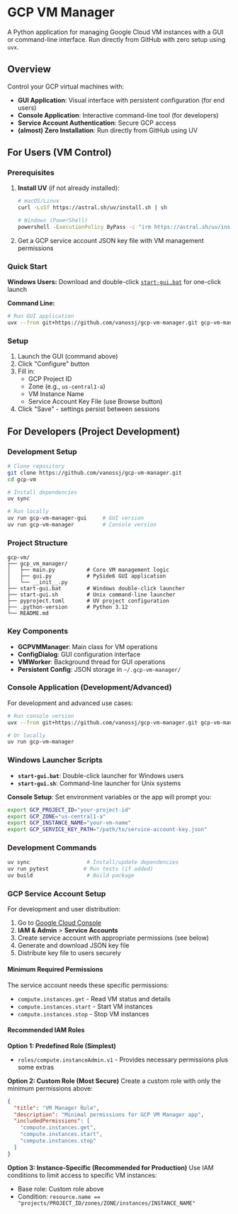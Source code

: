 # GCP VM Manager

A Python application for managing Google Cloud VM instances with a GUI or command-line interface. Run directly from GitHub with zero setup using `uvx`.

## Overview

Control your GCP virtual machines with:
- **GUI Application**: Visual interface with persistent configuration (for end users)
- **Console Application**: Interactive command-line tool (for developers)
- **Service Account Authentication**: Secure GCP access
- **(almost) Zero Installation**: Run directly from GitHub using UV

## For Users (VM Control)

### Prerequisites
1. **Install UV** (if not already installed):
   ```bash
   # macOS/Linux
   curl -LsSf https://astral.sh/uv/install.sh | sh
   
   # Windows (PowerShell)
   powershell -ExecutionPolicy ByPass -c "irm https://astral.sh/uv/install.ps1 | iex"
   ```
2. Get a GCP service account JSON key file with VM management permissions

### Quick Start
**Windows Users:** Download and double-click [`start-gui.bat`](start-gui.bat) for one-click launch

**Command Line:**
```bash
# Run GUI application
uvx --from git+https://github.com/vanossj/gcp-vm-manager.git gcp-vm-manager-gui
```


### Setup
1. Launch the GUI (command above)
2. Click "Configure" button
3. Fill in:
   - GCP Project ID
   - Zone (e.g., `us-central1-a`)
   - VM Instance Name
   - Service Account Key File (use Browse button)
4. Click "Save" - settings persist between sessions


## For Developers (Project Development)

### Development Setup
```bash
# Clone repository
git clone https://github.com/vanossj/gcp-vm-manager.git
cd gcp-vm

# Install dependencies
uv sync

# Run locally
uv run gcp-vm-manager-gui     # GUI version
uv run gcp-vm-manager         # Console version
```

### Project Structure
```
gcp-vm/
├── gcp_vm_manager/
│   ├── main.py          # Core VM management logic
│   ├── gui.py           # PySide6 GUI application
│   └── __init__.py
├── start-gui.bat        # Windows double-click launcher
├── start-gui.sh         # Unix command-line launcher
├── pyproject.toml       # UV project configuration
├── .python-version      # Python 3.12
└── README.md
```

### Key Components
- **GCPVMManager**: Main class for VM operations
- **ConfigDialog**: GUI configuration interface
- **VMWorker**: Background thread for GUI operations
- **Persistent Config**: JSON storage in `~/.gcp-vm-manager/`

### Console Application (Development/Advanced)
For development and advanced use cases:
```bash
# Run console version
uvx --from git+https://github.com/vanossj/gcp-vm-manager.git gcp-vm-manager

# Or locally
uv run gcp-vm-manager
```

### Windows Launcher Scripts
- **`start-gui.bat`**: Double-click launcher for Windows users
- **`start-gui.sh`**: Command-line launcher for Unix systems

**Console Setup**: Set environment variables or the app will prompt you:
```bash
export GCP_PROJECT_ID="your-project-id"
export GCP_ZONE="us-central1-a"
export GCP_INSTANCE_NAME="your-vm-name"
export GCP_SERVICE_KEY_PATH="/path/to/service-account-key.json"
```

### Development Commands
```bash
uv sync                  # Install/update dependencies
uv run pytest           # Run tests (if added)
uv build                 # Build package
```

### GCP Service Account Setup
For development and user distribution:

1. Go to [Google Cloud Console](https://console.cloud.google.com/)
2. **IAM & Admin** > **Service Accounts**
3. Create service account with appropriate permissions (see below)
4. Generate and download JSON key file
5. Distribute key file to users securely

#### Minimum Required Permissions
The service account needs these specific permissions:
- `compute.instances.get` - Read VM status and details
- `compute.instances.start` - Start VM instances  
- `compute.instances.stop` - Stop VM instances

#### Recommended IAM Roles
**Option 1: Predefined Role (Simplest)**
- `roles/compute.instanceAdmin.v1` - Provides necessary permissions plus some extras

**Option 2: Custom Role (Most Secure)**
Create a custom role with only the minimum permissions above:
```json
{
  "title": "VM Manager Role",
  "description": "Minimal permissions for GCP VM Manager app",
  "includedPermissions": [
    "compute.instances.get",
    "compute.instances.start", 
    "compute.instances.stop"
  ]
}
```

**Option 3: Instance-Specific (Recommended for Production)**
Use IAM conditions to limit access to specific VM instances:
- Base role: Custom role above
- Condition: `resource.name == "projects/PROJECT_ID/zones/ZONE/instances/INSTANCE_NAME"`
